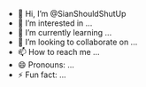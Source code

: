 - 👋 Hi, I’m @SianShouldShutUp
- 👀 I’m interested in ...
- 🌱 I’m currently learning ...
- 💞️ I’m looking to collaborate on ...
- 📫 How to reach me ...
- 😄 Pronouns: ...
- ⚡ Fun fact: ...

<!---
SianShouldShutUp/SianShouldShutUp is a ✨ special ✨ repository because its `README.md` (this file) appears on your GitHub profile.
You can click the Preview link to take a look at your changes.
--->
